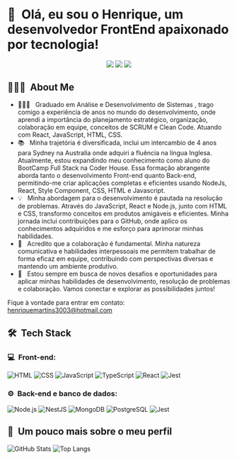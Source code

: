 <h1>👋 &nbsp;Olá, eu sou o Henrique, um desenvolvedor FrontEnd apaixonado por tecnologia!</h1>
<p align="center">
<a href="https://instagram.com/hiikemartins"><img src="https://img.shields.io/badge/-@HiikeMartins_-E4405F?style=flat-square&logo=Instagram&logoColor=white"/></a>
<a href="https://www.linkedin.com/in/dev-henrique-martins/"><img src="https://img.shields.io/badge/-Henrique Martins-0077B5?style=flat-square&logo=Linkedin&logoColor=white"/></a>
<a href="mailto:henriquemartins3003@hotmail.com"><img src="https://img.shields.io/badge/-Henrique Martins-D14836?style=flat-square&logo=Gmail&logoColor=white"/></a>

</p>

<h2> 👨🏻‍💻 &nbsp;About Me </h2>

- 👨🏻‍💻 &nbsp; Graduado em Análise e Desenvolvimento de Sistemas , trago comigo a experiência de anos no mundo do desenvolvimento, onde aprendi a importância do planejamento estratégico, organização, colaboração em equipe, conceitos de SCRUM e Clean Code. Atuando com React, JavaScript, HTML, CSS. 
- 📚 &nbsp; Minha trajetória é diversificada, inclui um intercambio de 4 anos para Sydney na Australia onde adquiri a fluência na língua Inglesa. Atualmente, estou expandindo meu conhecimento como aluno do BootCamp Full Stack na Coder House. Essa formação abrangente aborda tanto o desenvolvimento Front-end quanto Back-end, permitindo-me criar aplicações completas e eficientes usando NodeJs, React, Style Component, CSS, HTML e Javascript.
- 💡 &nbsp; Minha abordagem para o desenvolvimento é pautada na resolução de problemas. Através do JavaScript, React e Node.js, junto com HTML e CSS, transformo conceitos em produtos amigáveis e eficientes. Minha jornada inclui contribuições para o GitHub, onde aplico os conhecimentos adquiridos e me esforço para aprimorar minhas habilidades.
- 🤝 &nbsp; Acredito que a colaboração é fundamental. Minha natureza comunicativa e habilidades interpessoais me permitem trabalhar de forma eficaz em equipe, contribuindo com perspectivas diversas e mantendo um ambiente produtivo.
- 🚀 &nbsp; Estou sempre em busca de novos desafios e oportunidades para aplicar minhas habilidades de desenvolvimento, resolução de problemas e colaboração. Vamos conectar e explorar as possibilidades juntos!

Fique à vontade para entrar em contato: henriquemartins3003@hotmail.com


<h2> 🛠 &nbsp;Tech Stack</h2>
<h3>💻 &nbsp;Front-end:</h3>

![HTML](https://img.shields.io/badge/-HTML-333333?style=flat&logo=HTML5)
![CSS](https://img.shields.io/badge/-CSS-333333?style=flat&logo=CSS3&logoColor=1572B6)
![JavaScript](https://img.shields.io/badge/-JavaScript-333333?style=flat&logo=javascript)
![TypeScript](https://img.shields.io/badge/-TypeScript-333333?style=flat&logo=typescript&logoColor=2D79C7)
![React](https://img.shields.io/badge/-React-333333?style=flat&logo=react)
![Jest](https://img.shields.io/badge/-Jest-333333?style=flat&logo=jest&logoColor=E535AB)

<h3>⚙️ &nbsp;Back-end e banco de dados:</h3>

![Node.js](https://img.shields.io/badge/-Node.js-333333?style=flat&logo=node.js)
![NestJS](https://img.shields.io/badge/-NestJS-333333?style=flat&logo=nestjs&logoColor=E535AB)
![MongoDB](https://img.shields.io/badge/-MongoDB-333333?style=flat&logo=mongodb)
![PostgreSQL](https://img.shields.io/badge/-PostgreSQL-333333?style=flat&logo=postgresql)
![Jest](https://img.shields.io/badge/-Jest-333333?style=flat&logo=jest&logoColor=E535AB)

<h2>🚀 &nbsp;Um pouco mais sobre o meu perfil</h2>

![GitHub Stats](https://github-readme-stats.vercel.app/api?username=HenriqueMartins3003&show_icons=true&theme=dracula)
![Top Langs](https://github-readme-stats.vercel.app/api/top-langs/?username=HenriqueMartins3003&hide_progress=true&theme=dracula)


